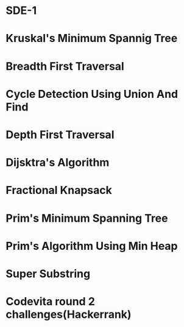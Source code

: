# SDE-1
#  Kruskal's Minimum Spannig Tree
#  Breadth First Traversal
#  Cycle Detection Using Union And Find
#  Depth First Traversal
#  Dijsktra's Algorithm
#  Fractional Knapsack
#  Prim's Minimum Spanning Tree
#  Prim's Algorithm Using Min Heap
#  Super Substring
# Codevita round 2 challenges(Hackerrank)
